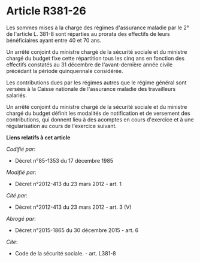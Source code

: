 # Article R381-26

Les sommes mises à la charge des régimes d'assurance maladie par le 2° de l'article L. 381-8 sont réparties au prorata des
effectifs de leurs bénéficiaires ayant entre 40 et 70 ans. 

Un arrêté conjoint du ministre chargé de la sécurité sociale et du ministre chargé du budget fixe cette répartition tous les
cinq ans en fonction des effectifs constatés au 31 décembre de l'avant-dernière année civile précédant la période
quinquennale considérée. 

Les contributions dues par les régimes autres que le régime général sont versées à la Caisse nationale de l'assurance maladie
des travailleurs salariés. 

Un arrêté conjoint du ministre chargé de la sécurité sociale et du ministre chargé du budget définit les modalités de
notification et de versement des contributions, qui donnent lieu à des acomptes en cours d'exercice et à une régularisation
au cours de l'exercice suivant.

**Liens relatifs à cet article**

_Codifié par_:

  - Décret n°85-1353 du 17 décembre 1985

_Modifié par_:

  - Décret n°2012-413 du 23 mars 2012 - art. 1

_Cité par_:

  - Décret n°2012-413 du 23 mars 2012 - art. 3 (V)

_Abrogé par_:

  - Décret n°2015-1865 du 30 décembre 2015 - art. 6

_Cite_:

  - Code de la sécurité sociale. - art. L381-8

